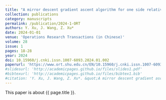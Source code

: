```yaml
---
title: "A mirror descent gradient ascent algorithm for one side relatively smooth nonconvexconcave minimax optimization problems"
collection: publications
category: manuscripts
permalink: /publication/2024-1-ORT
authors: Y. Xu, J. Wang, Z. Xu*
date: 2024-01-01
venue: 'Operations Research Transactions (in Chinese)'
volume: 28
issue: 1
pages: 18-28
year: 2024
doi: 10.15960/j.cnki.issn.1007-6093.2024.01.002
paperurl: 'https://www.ort.shu.edu.cn/EN/10.15960/j.cnki.issn.1007-6093.2024.01.002'
#slidesurl: 'http://academicpages.github.io/files/slides1.pdf'
#bibtexurl: 'http://academicpages.github.io/files/bibtex1.bib'
#citation: 'Y. Xu, J. Wang, Z. Xu*. &quot;A mirror descent gradient ascent algorithm for one side relatively smooth nonconvexconcave minimax optimization problems.&quot; <i>Operations Research Transactions (in Chinese)</i>. 28(1):18-28, 2024. https://doi.org/10.15960/j.cnki.issn.1007-6093.2024.01.002'
---
```


This paper is about {{ page.title }}.
